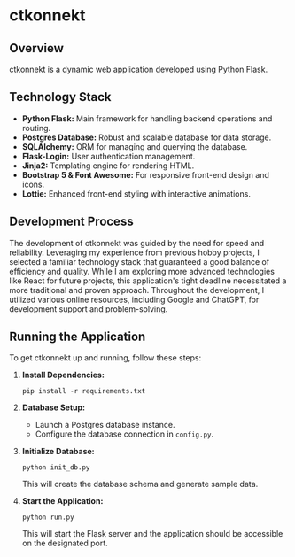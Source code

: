 # ctkonnekt

## Overview
ctkonnekt is a dynamic web application developed using Python Flask.

## Technology Stack
- **Python Flask:** Main framework for handling backend operations and routing.
- **Postgres Database:** Robust and scalable database for data storage.
- **SQLAlchemy:** ORM for managing and querying the database.
- **Flask-Login:** User authentication management.
- **Jinja2:** Templating engine for rendering HTML.
- **Bootstrap 5 & Font Awesome:** For responsive front-end design and icons.
- **Lottie:** Enhanced front-end styling with interactive animations.

## Development Process
The development of ctkonnekt was guided by the need for speed and reliability. Leveraging my experience from previous hobby projects, I selected a familiar technology stack that guaranteed a good balance of efficiency and quality. While I am exploring more advanced technologies like React for future projects, this application's tight deadline necessitated a more traditional and proven approach. Throughout the development, I utilized various online resources, including Google and ChatGPT, for development support and problem-solving.

## Running the Application
To get ctkonnekt up and running, follow these steps:

1. **Install Dependencies:**
   ```
   pip install -r requirements.txt
   ```

2. **Database Setup:**
    - Launch a Postgres database instance.
    - Configure the database connection in `config.py`.

3. **Initialize Database:**
   ```
   python init_db.py
   ```
   This will create the database schema and generate sample data.

4. **Start the Application:**
   ```
   python run.py
   ```
   This will start the Flask server and the application should be accessible on the designated port.
